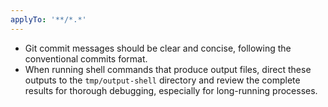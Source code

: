 ```yaml
---
applyTo: '**/*.*'
---
```


- Git commit messages should be clear and concise, following the conventional commits format.
- When running shell commands that produce output files, direct these outputs to the `tmp/output-shell` directory and review the complete results for thorough debugging, especially for long-running processes.
